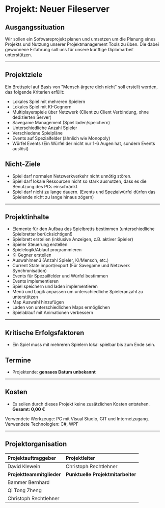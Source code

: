 # Projekt: Neuer Fileserver

## Ausgangssituation

Wir sollen ein Softwareprojekt planen und umsetzen um die Planung eines Projekts und Nutzung unserer Projektmanagement Tools zu üben. Die dabei gewonnene Erfahrung soll uns für unsere künftige Diplomarbeit unterstützen.

---

## Projektziele

Ein Brettspiel auf Basis von "Mensch ärgere dich nicht" soll erstellt werden, das folgende Kriterien erfüllt:

- Lokales Spiel mit mehreren Spielern
- Lokales Spiel mit KI-Gegnern
- Multiplayerspiele über Netzwerk (Client zu Client Verbindung, ohne dedizierten Server)
- Savegame Management (Spiel laden/speichern)
- Unterschiedliche Anzahl Spieler
- Verschiedene Spielpläne
- Events auf Spezialfelder (ähnlich wie Monopoly)
- Würfel Events (Ein Würfel der nicht nur 1-6 Augen hat, sondern Events auslöst)

## Nicht-Ziele

- Spiel darf normalen Netzwerkverkehr nicht unnötig stören.
- Spiel darf lokale Ressourcen nicht so stark ausnutzen, dass es die Benutzung des PCs einschränkt.
- Spiel darf nicht zu lange dauern. (Events und Spezialwürfel dürfen das Spielende nicht zu lange hinaus zögern)

---

## Projektinhalte

- Elemente für den Aufbau des Spielbretts bestimmen (unterschiedliche Spielbretter berücksichtigen!)
- Spielbrett erstellen (inklusive Anzeigen, z.B. aktiver Spieler)
- Spieler Steuerung erstellen
- Spielelogik/Ablauf programmieren
- KI Gegner erstellen
- Auswahlmenü (Anzahl Spieler, KI/Mensch, etc.)
- Current State import/export (Für Savegame und Netzwerk Synchronisation)
- Events für Spezailfelder und Würfel bestimmen
- Events implementieren
- Spiel speichern und laden implementieren
- Menü und Logik anpassen um unterschiedliche Spieleranzahl zu unterstützen
- Map Auswahl hinzufügen
- Laden von unterschiedlichen Maps ermöglichen
- Spielablauf mit Animationen verbessern

---

## Kritische Erfolgsfaktoren

- Ein Spiel muss mit mehreren Spielern lokal spielbar bis zum Ende sein.

## Termine

- Projektende: **genaues Datum unbekannt**

---

## Kosten

- Es sollen durch dieses Projekt keine zusätzlichen Kosten entstehen. 
  **Gesamt: 0,00 €**

Verwendete Werkzeuge: PC mit Visual Studio, GIT und Internetzugang.
Verwendete Technologien: C#, WPF

---

## Projektorganisation

| **Projektauftraggeber**   | **Projektleiter**                 |
| :------------------------ | :-------------------------------- |
| David Klewein             | Christoph Rechtlehner             |
| **Projektteammitglieder** | **Punktuelle Projektmitarbeiter** |
| Bammer Bernhard           |                                   |
| Qi Tong Zheng             |                                   |
| Christoph Rechtlehner     |                                   |

